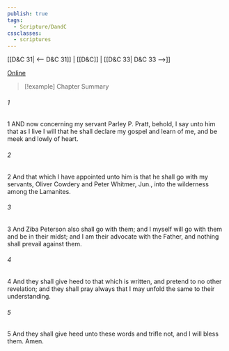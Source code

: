 ```yaml
---
publish: true
tags:
  - Scripture/DandC
cssclasses:
  - scriptures
---
```

[[D&C 31| <-- D&C 31]] | [[D&C]] | [[D&C 33| D&C 33 -->]]

[Online](https://churchofjesuschrist.org/study/scriptures/dc-testament/dc/32?lang=eng)

>[!example] Chapter Summary
>
###### 1
1 AND now concerning my servant Parley P. Pratt, behold, I say unto him that as I live I will that he shall declare my gospel and learn of me, and be meek and lowly of heart.
###### 2
2 And that which I have appointed unto him is that he shall go with my servants, Oliver Cowdery and Peter Whitmer, Jun., into the wilderness among the Lamanites.
###### 3
3 And Ziba Peterson also shall go with them; and I myself will go with them and be in their midst; and I am their advocate with the Father, and nothing shall prevail against them.
###### 4
4 And they shall give heed to that which is written, and pretend to no other revelation; and they shall pray always that I may unfold the same to their understanding.
###### 5
5 And they shall give heed unto these words and trifle not, and I will bless them. Amen.




